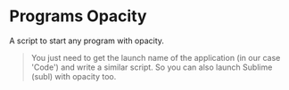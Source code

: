 # Programs Opacity
A script to start any program with opacity.

> You just need to get the launch name of the application (in our case 'Code') and write a similar script. So you can also launch Sublime (subl) with opacity too.
